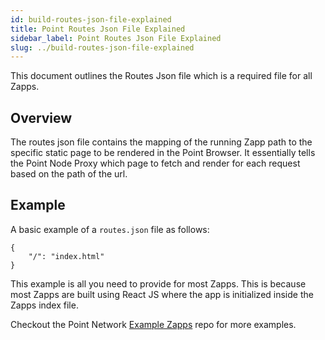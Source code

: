 ```yaml
---
id: build-routes-json-file-explained
title: Point Routes Json File Explained
sidebar_label: Point Routes Json File Explained
slug: ../build-routes-json-file-explained
---
```


This document outlines the Routes Json file which is a required file for all Zapps.

## Overview

The routes json file contains the mapping of the running Zapp path to the specific static page to be rendered in the Point Browser. It essentially tells the Point Node Proxy which page to fetch and render for each request based on the path of the url.

## Example

A basic example of a `routes.json` file as follows:

```
{
    "/": "index.html"
}
```

This example is all you need to provide for most Zapps. This is because most Zapps are built using React JS where the app is initialized inside the Zapps index file.

Checkout the Point Network [Example Zapps](https://github.com/pointnetwork/zapps) repo for more examples.